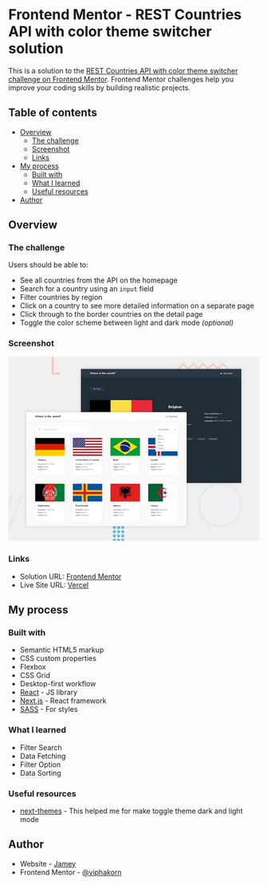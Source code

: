 # Frontend Mentor - REST Countries API with color theme switcher solution

This is a solution to the [REST Countries API with color theme switcher challenge on Frontend Mentor](https://www.frontendmentor.io/challenges/rest-countries-api-with-color-theme-switcher-5cacc469fec04111f7b848ca). Frontend Mentor challenges help you improve your coding skills by building realistic projects.

## Table of contents

- [Overview](#overview)
  - [The challenge](#the-challenge)
  - [Screenshot](#screenshot)
  - [Links](#links)
- [My process](#my-process)
  - [Built with](#built-with)
  - [What I learned](#what-i-learned)
  - [Useful resources](#useful-resources)
- [Author](#author)

## Overview

### The challenge

Users should be able to:

- See all countries from the API on the homepage
- Search for a country using an `input` field
- Filter countries by region
- Click on a country to see more detailed information on a separate page
- Click through to the border countries on the detail page
- Toggle the color scheme between light and dark mode _(optional)_

### Screenshot

![](./design/desktop-preview.jpg)

### Links

- Solution URL: [Frontend Mentor](https://www.frontendmentor.io/solutions/rest-countries-api-with-color-theme-switcher-react-nextjs-sass-kdTnC0uiMq)
- Live Site URL: [Vercel](https://fem-rest-countries-api-jamey.vercel.app/)

## My process

### Built with

- Semantic HTML5 markup
- CSS custom properties
- Flexbox
- CSS Grid
- Desktop-first workflow
- [React](https://reactjs.org/) - JS library
- [Next.js](https://nextjs.org/) - React framework
- [SASS](https://sass-lang.com/) - For styles

### What I learned

- Filter Search
- Data Fetching
- Filter Option
- Data Sorting

### Useful resources

- [next-themes](https://www.npmjs.com/package/next-themes) - This helped me for make toggle theme dark and light mode

## Author

- Website - [Jamey](https://jamey.vercel.app/)
- Frontend Mentor - [@viphakorn](https://www.frontendmentor.io/profile/viphakorn)
